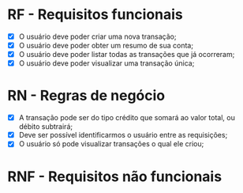 # RF - Requisitos funcionais

- [X] O usuário deve poder criar uma nova transação;
- [X] O usuário deve poder obter um resumo de sua conta;
- [X] O usuário deve poder listar todas as transações que já ocorreram;
- [X] O usuário deve poder visualizar uma transação única;

# RN - Regras de negócio

- [X] A transação pode ser do tipo crédito que somará ao valor total, ou débito subtrairá;
- [X] Deve ser possível identificarmos o usuário entre as requisições;
- [X] O usuário só pode visualizar transações o qual ele criou;

# RNF - Requisitos não funcionais
